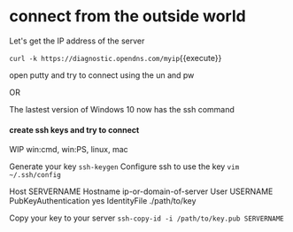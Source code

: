 # connect from the outside world

Let's get the IP address of the server

`curl -k https://diagnostic.opendns.com/myip`{{execute}}

open putty and try to connect  using the un and pw

OR

The lastest version of Windows 10 now has the ssh command



#### create ssh keys and try to connect

WIP win:cmd, win:PS, linux, mac

Generate your key
`ssh-keygen`
Configure ssh to use the key
`vim ~/.ssh/config`   

Host SERVERNAME
Hostname ip-or-domain-of-server
User USERNAME
PubKeyAuthentication yes
IdentityFile ./path/to/key


Copy your key to your server
`ssh-copy-id -i /path/to/key.pub SERVERNAME`

